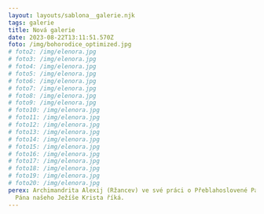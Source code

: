 ```yaml
---
layout: layouts/sablona__galerie.njk
tags: galerie
title: Nová galerie
date: 2023-08-22T13:11:51.570Z
foto: /img/bohorodice_optimized.jpg
# foto2: /img/elenora.jpg
# foto3: /img/elenora.jpg
# foto4: /img/elenora.jpg
# foto5: /img/elenora.jpg
# foto6: /img/elenora.jpg
# foto7: /img/elenora.jpg
# foto8: /img/elenora.jpg
# foto9: /img/elenora.jpg
# foto10: /img/elenora.jpg
# foto11: /img/elenora.jpg
# foto12: /img/elenora.jpg
# foto13: /img/elenora.jpg
# foto14: /img/elenora.jpg
# foto15: /img/elenora.jpg
# foto16: /img/elenora.jpg
# foto17: /img/elenora.jpg
# foto18: /img/elenora.jpg
# foto19: /img/elenora.jpg
# foto20: /img/elenora.jpg
perex: Archimandrita Alexij (Ržancev) ve své práci o Přeblahoslovené Panně Matce
  Pána našeho Ježíše Krista říká.
---
```


